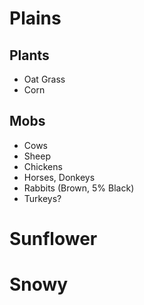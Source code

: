 # Plains
## Plants
- Oat Grass
- Corn
## Mobs
- Cows
- Sheep
- Chickens
- Horses, Donkeys
- Rabbits (Brown, 5% Black)
- Turkeys?

# Sunflower

# Snowy